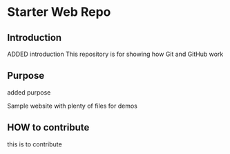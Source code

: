 # Starter Web Repo
## Introduction
ADDED introduction
This repository is for showing how Git and GitHub work

## Purpose
added purpose

Sample website with plenty of files for demos

## HOW to contribute
this is to contribute
